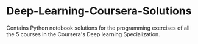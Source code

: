 # Deep-Learning-Coursera-Solutions
Contains Python notebook solutions for the programming exercises of all the 5 courses in the Coursera's Deep learning Specialization.
